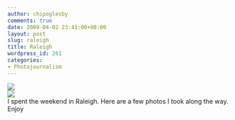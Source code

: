 ```yaml
---
author: chipoglesby
comments: true
date: 2009-04-02 23:41:00+00:00
layout: post
slug: raleigh
title: Raleigh
wordpress_id: 261
categories:
- Photojournalism
---
```


[![](http://4.bp.blogspot.com/_GlcbreYSTwI/SdVNoV9bF1I/AAAAAAAAAoM/wvNH9ZzF94s/s400/2636_510122519277_105600597_30481325_3312134_n.jpg)](http://4.bp.blogspot.com/_GlcbreYSTwI/SdVNoV9bF1I/AAAAAAAAAoM/wvNH9ZzF94s/s1600-h/2636_510122519277_105600597_30481325_3312134_n.jpg)  
[![](http://3.bp.blogspot.com/_GlcbreYSTwI/SdVNoGvz-7I/AAAAAAAAAoE/84FURHwXz3A/s400/2636_510122344627_105600597_30481290_4303086_n.jpg)](http://3.bp.blogspot.com/_GlcbreYSTwI/SdVNoGvz-7I/AAAAAAAAAoE/84FURHwXz3A/s1600-h/2636_510122344627_105600597_30481290_4303086_n.jpg)  
I spent the weekend in Raleigh. Here are a few photos I took along the way. Enjoy
